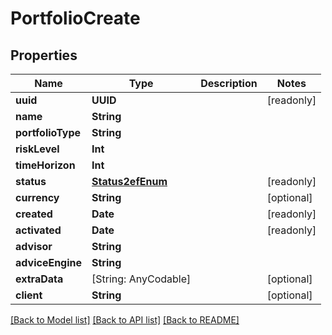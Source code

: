 # PortfolioCreate

## Properties
Name | Type | Description | Notes
------------ | ------------- | ------------- | -------------
**uuid** | **UUID** |  | [readonly] 
**name** | **String** |  | 
**portfolioType** | **String** |  | 
**riskLevel** | **Int** |  | 
**timeHorizon** | **Int** |  | 
**status** | [**Status2efEnum**](Status2efEnum.md) |  | [readonly] 
**currency** | **String** |  | [optional] 
**created** | **Date** |  | [readonly] 
**activated** | **Date** |  | [readonly] 
**advisor** | **String** |  | 
**adviceEngine** | **String** |  | 
**extraData** | [String: AnyCodable] |  | [optional] 
**client** | **String** |  | [optional] 

[[Back to Model list]](../README.md#documentation-for-models) [[Back to API list]](../README.md#documentation-for-api-endpoints) [[Back to README]](../README.md)


